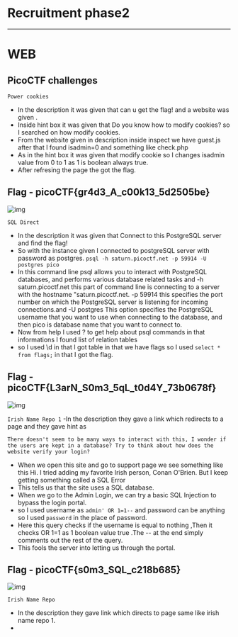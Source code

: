 # Recruitment phase2
------------------------------------------------------------------------------
# WEB
## PicoCTF challenges
```Power cookies```
- In the description it was given that can u get the flag! and a website was given .
- Inside hint box it was given that Do you know how to modify cookies? so I searched on how modify cookies.
- From the website given in description inside inspect we have guest.js after that I found isadmin=0  and something like check.php
- As in the hint box it was given that modify cookie so I changes isadmin value from 0 to 1 as 1 is boolean always true.
- After refresing the page the got the flag.
## Flag - picoCTF{gr4d3_A_c00k13_5d2505be}
![img](https://github.com/Sreehithavarma23/Sreehithavarma_wiredCTFrecruitment23/blob/main/screenshots/powercookie.png)

```SQL Direct```
- In the description it was given that Connect to this PostgreSQL server and find the flag!
- So with the instance given I connected to postgreSQL server with password as postgres.
```psql -h saturn.picoctf.net -p 59914 -U postgres pico```
- In this command line psql allows you to interact with PostgreSQL databases, and performs various database related tasks
  and -h saturn.picoctf.net this part of command line is connecting to a server with the hostname "saturn.picoctf.net.
-p 59914 this specifies the port number on which the PostgreSQL server is listening for incoming connections.and -U postgres This option specifies the PostgreSQL username that you want to use when connecting to the database, and then pico is database name that you want to connect to.
- Now from help I used \? to get help about psql commands in that informations I found list of relation tables
- so I used \d  in that I got table in that we have flags so I used ```select * from flags;``` in that I got the flag.
## Flag - picoCTF{L3arN_S0m3_5qL_t0d4Y_73b0678f}
![img](https://github.com/Sreehithavarma23/Sreehithavarma_wiredCTFrecruitment23/blob/main/screenshots/sql%20direct.png)

```Irish Name Repo 1```
-In the description they gave a link which redirects to a page and they gave hint as 

    There doesn't seem to be many ways to interact with this, I wonder if the users are kept in a database? Try to think about how does the website verify your login?

- When we open this site and go to support page we see something like this Hi. I tried adding my favorite Irish person, Conan O'Brien. But I keep getting something called a SQL Error
-  This tells us that the site uses a SQL database.
- When we go to the Admin Login, we can try a basic SQL Injection to bypass the login portal.
- so I used username as ```admin' OR 1=1--``` and password can be anything so I used ```password``` in the place of password.
- Here this  query checks if the username is equal to nothing ,Then it checks OR 1=1 as 1 boolean value true .The -- at the end simply comments out the rest of the query.
- This fools the server into letting us through the portal.
## Flag -  picoCTF{s0m3_SQL_c218b685}
![img](https://github.com/Sreehithavarma23/Sreehithavarma_wiredCTFrecruitment23/blob/main/screenshots/irish%20name%20repo1.png)


```Irish Name Repo```
- In the description they gave link which directs to page same like irish name repo 1.
- 
